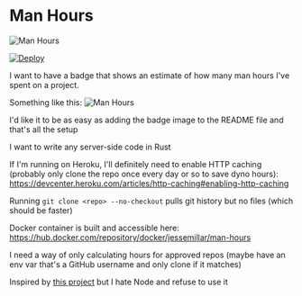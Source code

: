 # Man Hours

![Man Hours](https://img.shields.io/endpoint?url=https%3A%2F%2Fjessemillar-man-hours.herokuapp.com%2Fhours%3Frepo%3Dhttps%3A%2F%2Fgithub.com%2Fjessemillar%2Fman-hours.git)

[![Deploy](https://www.herokucdn.com/deploy/button.svg)](https://heroku.com/deploy)

I want to have a badge that shows an estimate of how many man hours I've spent on a project.

Something like this: ![Man Hours](https://img.shields.io/badge/Man%20Hours-777-yellow)

I'd like it to be as easy as adding the badge image to the README file and that's all the setup

I want to write any server-side code in Rust

If I'm running on Heroku, I'll definitely need to enable HTTP caching (probably only clone the repo once every day or so to save dyno hours): https://devcenter.heroku.com/articles/http-caching#enabling-http-caching

Running `git clone <repo> --no-checkout` pulls git history but no files (which should be faster)

Docker container is built and accessible here: https://hub.docker.com/repository/docker/jessemillar/man-hours

I need a way of only calculating hours for approved repos (maybe have an env var that's a GitHub username and only clone if it matches)

Inspired by [this project](https://github.com/kimmobrunfeldt/git-hours/blob/8aaeee237cb9d9028e7a2592a25ad8468b1f45e4/index.js#L114-L143) but I hate Node and refuse to use it
